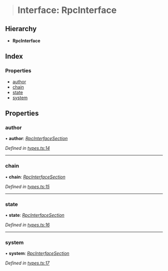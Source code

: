 > # Interface: RpcInterface

## Hierarchy

* **RpcInterface**

## Index

### Properties

* [author](_types_.rpcinterface.md#author)
* [chain](_types_.rpcinterface.md#chain)
* [state](_types_.rpcinterface.md#state)
* [system](_types_.rpcinterface.md#system)

## Properties

###  author

• **author**: *[RpcInterfaceSection](../modules/_types_.md#rpcinterfacesection)*

*Defined in [types.ts:14](https://github.com/polkadot-js/api/blob/50a2314/packages/rpc-core/src/types.ts#L14)*

___

###  chain

• **chain**: *[RpcInterfaceSection](../modules/_types_.md#rpcinterfacesection)*

*Defined in [types.ts:15](https://github.com/polkadot-js/api/blob/50a2314/packages/rpc-core/src/types.ts#L15)*

___

###  state

• **state**: *[RpcInterfaceSection](../modules/_types_.md#rpcinterfacesection)*

*Defined in [types.ts:16](https://github.com/polkadot-js/api/blob/50a2314/packages/rpc-core/src/types.ts#L16)*

___

###  system

• **system**: *[RpcInterfaceSection](../modules/_types_.md#rpcinterfacesection)*

*Defined in [types.ts:17](https://github.com/polkadot-js/api/blob/50a2314/packages/rpc-core/src/types.ts#L17)*